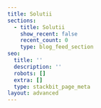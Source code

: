 ```yaml
---
title: Solutii
sections:
  - title: Solutii
    show_recent: false
    recent_count: 0
    type: blog_feed_section
seo:
  title: ''
  description: ''
  robots: []
  extra: []
  type: stackbit_page_meta
layout: advanced
---
```

